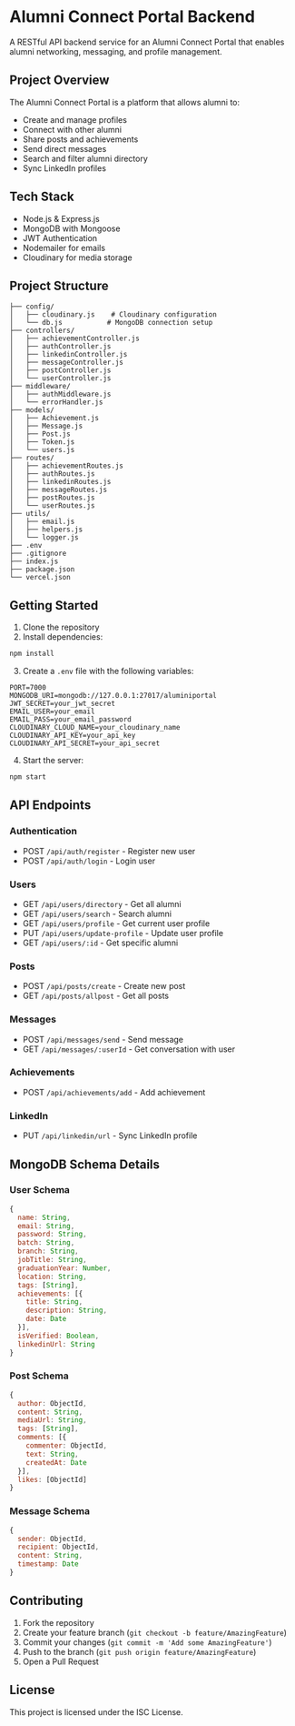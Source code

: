 # Alumni Connect Portal Backend

A RESTful API backend service for an Alumni Connect Portal that enables alumni networking, messaging, and profile management.

## Project Overview

The Alumni Connect Portal is a platform that allows alumni to:
- Create and manage profiles
- Connect with other alumni
- Share posts and achievements
- Send direct messages
- Search and filter alumni directory
- Sync LinkedIn profiles

## Tech Stack

- Node.js & Express.js
- MongoDB with Mongoose
- JWT Authentication
- Nodemailer for emails
- Cloudinary for media storage

## Project Structure

```
├── config/
│   ├── cloudinary.js    # Cloudinary configuration
│   └── db.js           # MongoDB connection setup
├── controllers/
│   ├── achievementController.js
│   ├── authController.js
│   ├── linkedinController.js
│   ├── messageController.js
│   ├── postController.js
│   └── userController.js
├── middleware/
│   ├── authMiddleware.js
│   └── errorHandler.js
├── models/
│   ├── Achievement.js
│   ├── Message.js
│   ├── Post.js
│   ├── Token.js
│   └── users.js
├── routes/
│   ├── achievementRoutes.js
│   ├── authRoutes.js
│   ├── linkedinRoutes.js
│   ├── messageRoutes.js
│   ├── postRoutes.js
│   └── userRoutes.js
├── utils/
│   ├── email.js
│   ├── helpers.js
│   └── logger.js
├── .env
├── .gitignore
├── index.js
├── package.json
└── vercel.json
```

## Getting Started

1. Clone the repository
2. Install dependencies:
```bash
npm install
```

3. Create a `.env` file with the following variables:
```env
PORT=7000
MONGODB_URI=mongodb://127.0.0.1:27017/aluminiportal
JWT_SECRET=your_jwt_secret
EMAIL_USER=your_email
EMAIL_PASS=your_email_password
CLOUDINARY_CLOUD_NAME=your_cloudinary_name
CLOUDINARY_API_KEY=your_api_key
CLOUDINARY_API_SECRET=your_api_secret
```

4. Start the server:
```bash
npm start
```

## API Endpoints

### Authentication
- POST `/api/auth/register` - Register new user
- POST `/api/auth/login` - Login user

### Users
- GET `/api/users/directory` - Get all alumni
- GET `/api/users/search` - Search alumni
- GET `/api/users/profile` - Get current user profile
- PUT `/api/users/update-profile` - Update user profile
- GET `/api/users/:id` - Get specific alumni

### Posts
- POST `/api/posts/create` - Create new post
- GET `/api/posts/allpost` - Get all posts

### Messages
- POST `/api/messages/send` - Send message
- GET `/api/messages/:userId` - Get conversation with user

### Achievements
- POST `/api/achievements/add` - Add achievement

### LinkedIn
- PUT `/api/linkedin/url` - Sync LinkedIn profile

## MongoDB Schema Details

### User Schema
```javascript
{
  name: String,
  email: String,
  password: String,
  batch: String,
  branch: String,
  jobTitle: String,
  graduationYear: Number,
  location: String,
  tags: [String],
  achievements: [{
    title: String,
    description: String,
    date: Date
  }],
  isVerified: Boolean,
  linkedinUrl: String
}
```

### Post Schema
```javascript
{
  author: ObjectId,
  content: String,
  mediaUrl: String,
  tags: [String],
  comments: [{
    commenter: ObjectId,
    text: String,
    createdAt: Date
  }],
  likes: [ObjectId]
}
```

### Message Schema
```javascript
{
  sender: ObjectId,
  recipient: ObjectId,
  content: String,
  timestamp: Date
}
```

## Contributing

1. Fork the repository
2. Create your feature branch (`git checkout -b feature/AmazingFeature`)
3. Commit your changes (`git commit -m 'Add some AmazingFeature'`)
4. Push to the branch (`git push origin feature/AmazingFeature`)
5. Open a Pull Request

## License

This project is licensed under the ISC License.